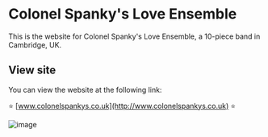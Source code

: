 # Colonel Spanky's Love Ensemble

This is the website for Colonel Spanky's Love Ensemble, a 10-piece band in Cambridge, UK.

## View site

You can view the website at the following link:

:star: [www.colonelspankys.co.uk](http://www.colonelspankys.co.uk) :star:


![image](https://user-images.githubusercontent.com/31373245/122580674-1eeff180-d04e-11eb-8764-acde6261f027.png)

